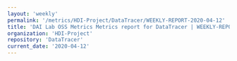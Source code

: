 ```yaml
---
layout: 'weekly'
permalink: '/metrics/HDI-Project/DataTracer/WEEKLY-REPORT-2020-04-12'
title: 'DAI Lab OSS Metrics Metrics report for DataTracer | WEEKLY-REPORT-2020-04-12'
organization: 'HDI-Project'
repository: 'DataTracer'
current_date: '2020-04-12'
---
```

